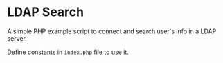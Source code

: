 <h1>LDAP Search</h1>

A simple PHP example script to connect and search user's info in a LDAP server.

Define constants in `index.php` file to use it.